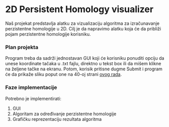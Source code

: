 # 2D Persistent Homology visualizer

Naš projekat predstavlja alatku za vizualizaciju algoritma za izračunavanje perzistentne homologije u 2D. Cilj je da napravimo alatku koja će da približi pojam perzistentne homologije korisniku. 

### Plan projekta
Program treba da sadrži jednostavan GUI koji će korisniku ponuditi opciju da unese koordinate tačaka u .txt fajlu, direktno u tekst box ili da mišem klikne na željene tačke na ekranu. Potom, korisik pritisne dugme Submit i program će da prikaže sliku poput one na 40-oj strani [ovog rada](http://elibrary.matf.bg.ac.rs/bitstream/handle/123456789/1791/Master_Danijela_Vasiljevic.pdf?sequence=1).
### Faze implementacije
Potrebno je implementirati: 
1. GUI
2. Algoritam za određivanje perzistentne homologije
3. Grafičku reprezentaciju rezultata algoritma


